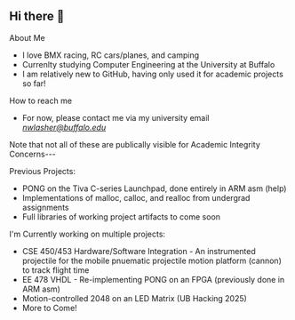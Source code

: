 ## Hi there 👋

About Me

* I love BMX racing, RC cars/planes, and camping 
* Currenlty studying Computer Engineering at the University at Buffalo
* I am relatively new to GitHub, having only used it for academic projects so far!

How to reach me

* For now, please contact me via my university email *nwlasher@buffalo.edu*

Note that not all of these are publically visible for Academic Integrity Concerns---

Previous Projects:
* PONG on the Tiva C-series Launchpad, done entirely in ARM asm (help)
* Implementations of malloc, calloc, and realloc from undergrad assignments
* Full libraries of working project artifacts to come soon 

I'm Currently working on multiple projects:
* CSE 450/453 Hardware/Software Integration - An instrumented projectile for the mobile pnuematic projectile motion platform (cannon) to track flight time
* EE 478 VHDL - Re-implementing PONG on an FPGA (previously done in ARM asm)
* Motion-controlled 2048 on an LED Matrix (UB Hacking 2025)
* More to Come!



<!--
**nwlasher/nwlasher** is a ✨ _special_ ✨ repository because its `README.md` (this file) appears on your GitHub profile.

Here are some ideas to get you started:

- 🔭 I’m currently working on ...
- 🌱 I’m currently learning ...
- 👯 I’m looking to collaborate on ...
- 🤔 I’m looking for help with ...
- 💬 Ask me about ...
- 📫 How to reach me: ...
- 😄 Pronouns: ...
- ⚡ Fun fact: ...
-->
